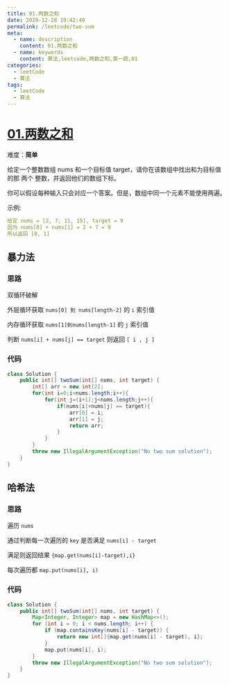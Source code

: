 ```yaml
---
title: 01.两数之和
date: 2020-12-28 19:42:49
permalink: /leetcode/two-sum
meta:
  - name: description
    content: 01.两数之和
  - name: keywords
    content: 算法,leetcode,两数之和,第一题,01
categories:
  - leetCode
  - 算法
tags:
  - leetCode
  - 算法
---
```

# [01.两数之和](https://leetcode-cn.com/problems/two-sum/)

难度：**简单**

给定一个整数数组 nums 和一个目标值 target，请你在该数组中找出和为目标值的那 两个 整数，并返回他们的数组下标。

你可以假设每种输入只会对应一个答案。但是，数组中同一个元素不能使用两遍。

示例:

```yaml
给定 nums = [2, 7, 11, 15], target = 9
因为 nums[0] + nums[1] = 2 + 7 = 9
所以返回 [0, 1]
```

<!-- more -->

## 暴力法

### 思路

双循环破解

外层循环获取  `nums[0] 到 nums[length-2]` 的 `i` 索引值

内存循环获取 `nums[1]到nums[length-1]` 的 `j` 索引值

判断 `nums[i] + nums[j] == target` 则返回 `[ i , j ]`

### 代码

```java 
class Solution {
    public int[] twoSum(int[] nums, int target) {
        int[] arr = new int[2];
        for(int i=0;i<nums.length;i++){
            for(int j=(i+1);j<nums.length;j++){
                if(nums[i]+nums[j] == target){
                    arr[0] = i;
                    arr[1] = j;
                    return arr;
                }
            }
        }
        throw new IllegalArgumentException("No two sum solution");
    }
}
```



## 哈希法

### 思路

遍历 `nums` 

通过判断每一次遍历的 `key` 是否满足 `nums[i] - target`

满足则返回结果 `{map.get(nums[i]-target),i}`

每次遍历都 `map.put(nums[i], i)`

### 代码

```java 
class Solution {
    public int[] twoSum(int[] nums, int target) {
        Map<Integer, Integer> map = new HashMap<>();
        for (int i = 0; i < nums.length; i++) {
            if (map.containsKey(nums[i] - target)) {
                return new int[]{map.get(nums[i] - target), i};
            }
            map.put(nums[i], i);
        }
        throw new IllegalArgumentException("No two sum solution");
    }
}
```








